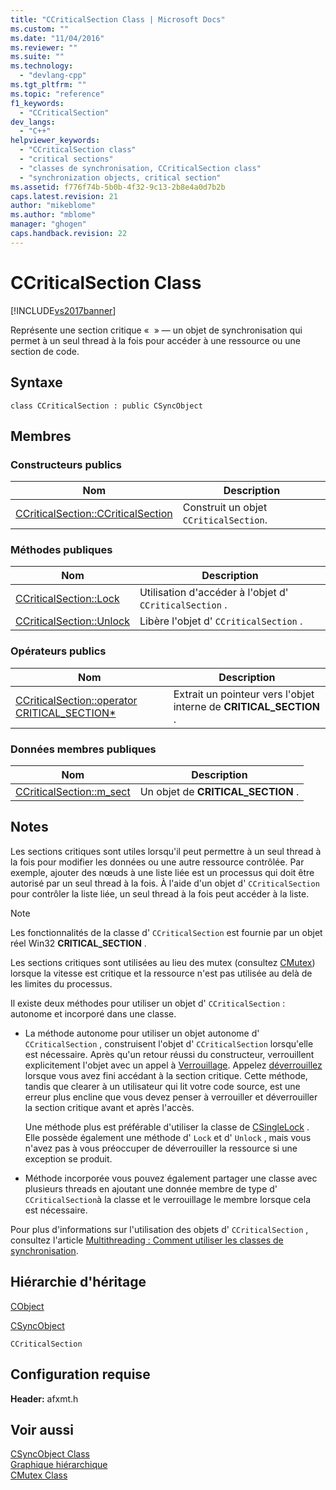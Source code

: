 ```yaml
---
title: "CCriticalSection Class | Microsoft Docs"
ms.custom: ""
ms.date: "11/04/2016"
ms.reviewer: ""
ms.suite: ""
ms.technology: 
  - "devlang-cpp"
ms.tgt_pltfrm: ""
ms.topic: "reference"
f1_keywords: 
  - "CCriticalSection"
dev_langs: 
  - "C++"
helpviewer_keywords: 
  - "CCriticalSection class"
  - "critical sections"
  - "classes de synchronisation, CCriticalSection class"
  - "synchronization objects, critical section"
ms.assetid: f776f74b-5b0b-4f32-9c13-2b8e4a0d7b2b
caps.latest.revision: 21
author: "mikeblome"
ms.author: "mblome"
manager: "ghogen"
caps.handback.revision: 22
---
```

# CCriticalSection Class
[!INCLUDE[vs2017banner](../../assembler/inline/includes/vs2017banner.md)]

Représente une section critique «  » — un objet de synchronisation qui permet à un seul thread à la fois pour accéder à une ressource ou une section de code.  
  
## Syntaxe  
  
```  
class CCriticalSection : public CSyncObject  
```  
  
## Membres  
  
### Constructeurs publics  
  
|Nom|Description|  
|---------|-----------------|  
|[CCriticalSection::CCriticalSection](../Topic/CCriticalSection::CCriticalSection.md)|Construit un objet `CCriticalSection`.|  
  
### Méthodes publiques  
  
|Nom|Description|  
|---------|-----------------|  
|[CCriticalSection::Lock](../Topic/CCriticalSection::Lock.md)|Utilisation d'accéder à l'objet d' `CCriticalSection` .|  
|[CCriticalSection::Unlock](../Topic/CCriticalSection::Unlock.md)|Libère l'objet d' `CCriticalSection` .|  
  
### Opérateurs publics  
  
|Nom|Description|  
|---------|-----------------|  
|[CCriticalSection::operator CRITICAL\_SECTION\*](../Topic/CCriticalSection::operator%20CRITICAL_SECTION*.md)|Extrait un pointeur vers l'objet interne de **CRITICAL\_SECTION** .|  
  
### Données membres publiques  
  
|Nom|Description|  
|---------|-----------------|  
|[CCriticalSection::m\_sect](../Topic/CCriticalSection::m_sect.md)|Un objet de **CRITICAL\_SECTION** .|  
  
## Notes  
 Les sections critiques sont utiles lorsqu'il peut permettre à un seul thread à la fois pour modifier les données ou une autre ressource contrôlée.  Par exemple, ajouter des nœuds à une liste liée est un processus qui doit être autorisé par un seul thread à la fois.  À l'aide d'un objet d' `CCriticalSection` pour contrôler la liste liée, un seul thread à la fois peut accéder à la liste.  
  
> [!NOTE]
>  Les fonctionnalités de la classe d' `CCriticalSection` est fournie par un objet réel Win32 **CRITICAL\_SECTION** .  
  
 Les sections critiques sont utilisées au lieu des mutex \(consultez [CMutex](../../mfc/reference/cmutex-class.md)\) lorsque la vitesse est critique et la ressource n'est pas utilisée au delà de les limites du processus.  
  
 Il existe deux méthodes pour utiliser un objet d' `CCriticalSection` : autonome et incorporé dans une classe.  
  
-   La méthode autonome pour utiliser un objet autonome d' `CCriticalSection` , construisent l'objet d' `CCriticalSection` lorsqu'elle est nécessaire.  Après qu'un retour réussi du constructeur, verrouillent explicitement l'objet avec un appel à [Verrouillage](../Topic/CCriticalSection::Lock.md).  Appelez [déverrouillez](../Topic/CCriticalSection::Unlock.md) lorsque vous avez fini accédant à la section critique.  Cette méthode, tandis que clearer à un utilisateur qui lit votre code source, est une erreur plus encline que vous devez penser à verrouiller et déverrouiller la section critique avant et après l'accès.  
  
     Une méthode plus est préférable d'utiliser la classe de [CSingleLock](../../mfc/reference/csinglelock-class.md) .  Elle possède également une méthode d' `Lock` et d' `Unlock` , mais vous n'avez pas à vous préoccuper de déverrouiller la ressource si une exception se produit.  
  
-   Méthode incorporée vous pouvez également partager une classe avec plusieurs threads en ajoutant une donnée membre de type d' `CCriticalSection`à la classe et le verrouillage le membre lorsque cela est nécessaire.  
  
 Pour plus d'informations sur l'utilisation des objets d' `CCriticalSection` , consultez l'article [Multithreading : Comment utiliser les classes de synchronisation](../../parallel/multithreading-how-to-use-the-synchronization-classes.md).  
  
## Hiérarchie d'héritage  
 [CObject](../../mfc/reference/cobject-class.md)  
  
 [CSyncObject](../../mfc/reference/csyncobject-class.md)  
  
 `CCriticalSection`  
  
## Configuration requise  
 **Header:** afxmt.h  
  
## Voir aussi  
 [CSyncObject Class](../../mfc/reference/csyncobject-class.md)   
 [Graphique hiérarchique](../../mfc/hierarchy-chart.md)   
 [CMutex Class](../../mfc/reference/cmutex-class.md)